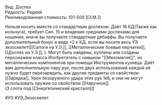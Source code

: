 Вид: Доспех<br>
Редкость: Редкий<br>
Рекомендованная стоимость: 101-500 [[З.М.]]<br>


Нельзя носить вместе со стандартным доспехом. Даёт 16 КД(Также как кольчуга), требует Сил. 15 и владение средними доспехами для ношения, иначе вы получаете стандартные дебаффы. Вы получаете дополнительный бонус в виде +2 к КД, если вы носите весь УЭ экзоскелет([[Сапоги на У.Э.]], [[Металлические боевые перчатки]], [[Доспех на У.Э.]], ). Могут быть найдены, куплены или созданы персонажем класса Изобретатель с навыком "[[Мехомагия]]", из металлических компонентов при помощи Инструментов кузнеца. Даёт вам дополнительную пару рук, после двух использований каждой её нужно будет перезарядить, как другие предметы со свойством [[Зарядка]]. Урон безоружного удара этих рук 1к6, и они не могут использовать оружие со свойством [[Наручное]].
<br>
(3 слота под [[Энергетический кристалл]])<br>

#УЭ #УЭ_Экзоскелет
